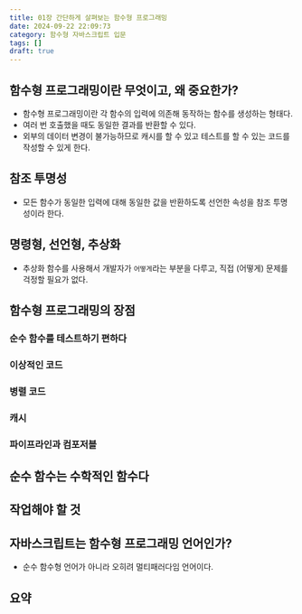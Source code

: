 ```yaml
---
title: 01장 간단하게 살펴보는 함수형 프로그래밍
date: 2024-09-22 22:09:73
category: 함수형 자바스크립트 입문
tags: []
draft: true
---
```


## 함수형 프로그래밍이란 무엇이고, 왜 중요한가?

- 함수형 프로그래밍이란 각 함수의 입력에 의존해 동작하는 함수를 생성하는 형태다.
- 여러 번 호출했을 때도 동일한 결과를 반환할 수 있다.
- 외부의 데이터 변경이 불가능하므로 캐시를 할 수 있고 테스트를 할 수 있는 코드를 작성할 수 있게 한다.

## 참조 투명성

- 모든 함수가 동일한 입력에 대해 동일한 값을 반환하도록 선언한 속성을 참조 투명성이라 한다.

## 명령형, 선언형, 추상화

- 추상화 함수를 사용해서 개발자가 `어떻게`라는 부분을 다루고, 직접 (어떻게) 문제를 걱정할 필요가 없다.

## 함수형 프로그래밍의 장점

### 순수 함수를 테스트하기 편하다

### 이상적인 코드

### 병렬 코드

### 캐시

### 파이프라인과 컴포저블

## 순수 함수는 수학적인 함수다

## 작업해야 할 것

## 자바스크립트는 함수형 프로그래밍 언어인가?

- 순수 함수형 언어가 아니라 오히려 멀티패러다임 언어이다.

## 요약
